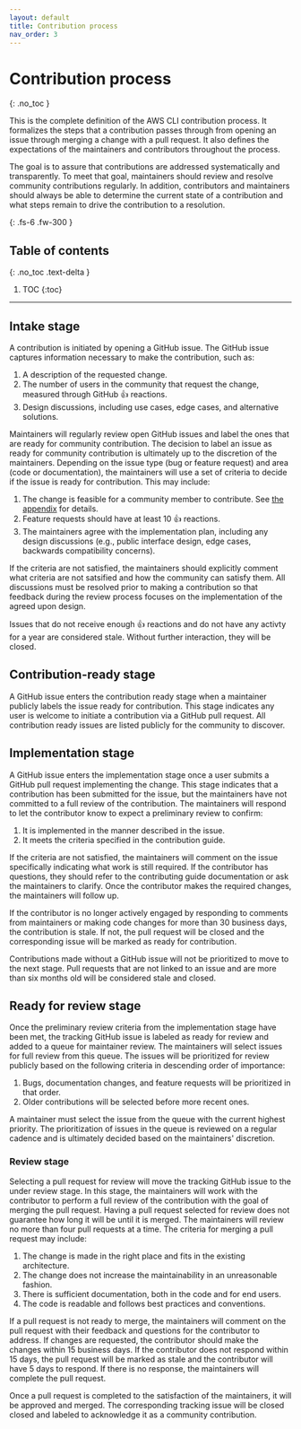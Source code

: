 ```yaml
---
layout: default
title: Contribution process
nav_order: 3
---
```


# Contribution process
{: .no_toc }

This is the complete definition of the AWS CLI contribution process. It formalizes the steps that a contribution passes through from opening an issue through merging a change with a pull request. It also defines the expectations of the maintainers and contributors throughout the process.

The goal is to assure that contributions are addressed systematically and transparently. To meet that goal, maintainers should review and resolve community contributions regularly. In addition, contributors and maintainers should always be able to determine the current state of a contribution and what steps remain to drive the contribution to a resolution.

{: .fs-6 .fw-300 }

## Table of contents
{: .no_toc .text-delta }

1. TOC
{:toc}

---

## Intake stage

A contribution is initiated by opening a GitHub issue. The GitHub issue captures
information necessary to make the contribution, such as:

1. A description of the requested change.
1. The number of users in the community that request the change, measured
   through GitHub :+1: reactions.
1. Design discussions, including use cases, edge cases, and alternative
   solutions.

Maintainers will regularly review open GitHub issues and label the ones that are
ready for community contribution. The decision to label an issue as ready for
community contribution is ultimately up to the discretion of the maintainers.
Depending on the issue type (bug or feature request) and area (code or
documentation), the maintainers will use a set of criteria to decide if the
issue is ready for contribution. This may include:

1. The change is feasible for a community member to contribute. See [the
   appendix](#changes-not-available-for-contribution) for details.
1. Feature requests should have at least 10 :+1: reactions.
1. The maintainers agree with the implementation plan, including any design
   discussions (e.g., public interface design, edge cases, backwards
   compatibility concerns).

If the criteria are not satisfied, the maintainers should explicitly comment
what criteria are not satsified and how the community can satisfy them. All
discussions must be resolved prior to making a contribution so that feedback
during the review process focuses on the implementation of the agreed upon
design.

Issues that do not receive enough :+1: reactions and do not have any activty for
a year are considered stale. Without further interaction, they will be closed.

## Contribution-ready stage

A GitHub issue enters the contribution ready stage when a maintainer publicly
labels the issue ready for contribution. This stage indicates any user is
welcome to initiate a contribution via a GitHub pull request. All contribution
ready issues are listed publicly for the community to discover.

## Implementation stage

A GitHub issue enters the implementation stage once a user submits a GitHub pull
request implementing the change. This stage indicates that a contribution has
been submitted for the issue, but the maintainers have not committed to a full
review of the contribution. The maintainers will respond to let the contributor
know to expect a preliminary review to confirm:

1. It is implemented in the manner described in the issue.
1. It meets the criteria specified in the contribution guide.

If the criteria are not satisfied, the maintainers will comment on the issue
specifically indicating what work is still required. If the contributor has
questions, they should refer to the contributing guide documentation or ask the
maintainers to clarify. Once the contributor makes the required changes, the
maintainers will follow up.

If the contributor is no longer actively engaged by responding to comments from
maintainers or making code changes for more than 30 business days, the
contribution is stale. If not, the pull request will be closed and the
corresponding issue will be marked as ready for contribution.

Contributions made without a GitHub issue will not be prioritized to move to the
next stage. Pull requests that are not linked to an issue and are more than six
months old will be considered stale and closed.

## Ready for review stage

Once the preliminary review criteria from the implementation stage have been
met, the tracking GitHub issue is labeled as ready for review and added to a
queue for maintainer review. The maintainers will select issues for full review
from this queue. The issues will be prioritized for review publicly based on the
following criteria in descending order of importance:

1. Bugs, documentation changes, and feature requests will be prioritized in that
   order.
1. Older contributions will be selected before more recent ones.

A maintainer must select the issue from the queue with the current highest
priority. The prioritization of issues in the queue is reviewed on a regular
cadence and is ultimately decided based on the maintainers' discretion.

### Review stage

Selecting a pull request for review will move the tracking GitHub issue to the
under review stage. In this stage, the maintainers will work with the
contributor to perform a full review of the contribution with the goal of
merging the pull request. Having a pull request selected for review does not
guarantee how long it will be until it is merged. The maintainers will review no
more than four pull requests at a time. The criteria for merging a pull request
may include:

1. The change is made in the right place and fits in the existing architecture.
1. The change does not increase the maintainability in an unreasonable fashion.
1. There is sufficient documentation, both in the code and for end users.
1. The code is readable and follows best practices and conventions.

If a pull request is not ready to merge, the maintainers will comment on the
pull request with their feedback and questions for the contributor to address.
If changes are requested, the contributor should make the changes within 15
business days. If the contributor does not respond within 15 days, the pull
request will be marked as stale and the contributor will have 5 days to respond.
If there is no response, the maintainers will complete the pull request.

Once a pull request is completed to the satisfaction of the maintainers, it will
be approved and merged. The corresponding tracking issue will be closed closed
and labeled to acknowledge it as a community contribution.
